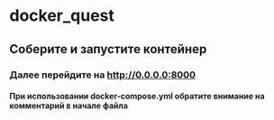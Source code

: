 # docker_quest

## Соберите и запустите контейнер

### Далее перейдите на http://0.0.0.0:8000




#### При использовании docker-compose.yml обратите внимание на комментарий в начале файла
